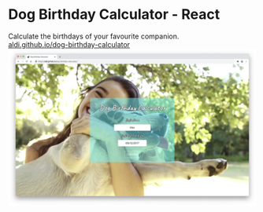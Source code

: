 # Dog Birthday Calculator - React

Calculate the birthdays of your favourite companion.  
[aldi.github.io/dog-birthday-calculator](https://aldi.github.io/dog-birthday-calculator)
![preview image](preview.png)
